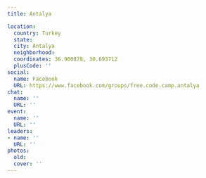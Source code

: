 ```yaml
---
title: Antalya

location:
  country: Turkey
  state: 
  city: Antalya
  neighborhood: 
  coordinates: 36.900878, 30.693712
  plusCode: ''
social:
  name: Facebook
  URL: https://www.facebook.com/groups/free.code.camp.antalya
chat:
  name: ''
  URL: ''
event:
  name: ''
  URL: ''
leaders:
- name: ''
  URL: ''
photos:
  old: 
  cover: ''
---
```

